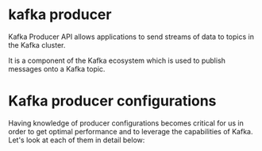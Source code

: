 # kafka producer
Kafka Producer API allows applications to send streams of data to topics in the Kafka cluster.

It is a component of the Kafka ecosystem which is used to publish messages onto a Kafka topic.

# Kafka producer configurations
Having knowledge of producer configurations becomes critical for us in order to get optimal performance and to leverage the capabilities of Kafka. Let's look at each of them in detail below:
<!--stackedit_data:
eyJoaXN0b3J5IjpbNjExMDA5MzYzLDExNjg0OTgyMDIsNzUyMj
Q5NzE1LC0yODg0MDY0ODcsMTYxNzQ5NTc0NCwzNjI2MTk0ODEs
MjAzNTgyMTUzNCwtMTI5ODExMjMxNCwtNDQ1MjMwNzMwLC05Nj
k5NTkzNiwtMTY2MDU0OTM2OSwtMTYzNDc1MzcxNSwxMTg1NTc3
MDcwLC0yMDU0NDg2NjgxLC00NzA0NTI2MDgsNjUwODk4MTgsLT
IwODg3NDY2MTIsLTIwODg3NDY2MTIsLTExNzE5Mjg0NSw5MzMz
MDk3ODddfQ==
-->